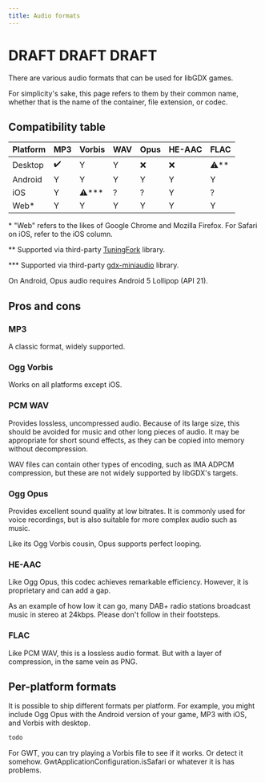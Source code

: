 ```yaml
---
title: Audio formats
---
```

# DRAFT DRAFT DRAFT

There are various audio formats that can be used for libGDX games.

For simplicity's sake, this page refers to them by their common name, whether that is the name of the container, file extension, or codec.  

## Compatibility table

| Platform | MP3 | Vorbis | WAV | Opus | HE-AAC | FLAC |
|----------|-----|--------|-----|------|--------|------|
| Desktop  | ✔️  | Y      | Y   | ❌    | ❌      | ⚠️** |
| Android  | Y   | Y      | Y   | Y    | Y      | Y    |
| iOS      | Y   | ⚠️***  | ?   | ?    | Y      | ?    |
| Web*     | Y   | Y      | Y   | Y    | Y      | Y    |

&ast; "Web" refers to the likes of Google Chrome and Mozilla Firefox. For Safari on iOS, refer to the iOS column.

&ast;&ast; Supported via third-party [TuningFork](https://github.com/Hangman/TuningFork) library.

&ast;&ast;&ast; Supported via third-party [gdx-miniaudio](https://github.com/rednblackgames/gdx-miniaudio) library.

On Android, Opus audio requires Android 5 Lollipop (API 21).

## Pros and cons

### MP3

A classic format, widely supported.

### Ogg Vorbis

Works on all platforms except iOS.

### PCM WAV

Provides lossless, uncompressed audio. Because of its large size, this should be avoided for music and other long pieces of audio. It may be appropriate for short sound effects, as they can be copied into memory without decompression.

WAV files can contain other types of encoding, such as IMA ADPCM compression, but these are not widely supported by libGDX's targets.

### Ogg Opus

Provides excellent sound quality at low bitrates. It is commonly used for voice recordings, but is also suitable for more complex audio such as music.

Like its Ogg Vorbis cousin, Opus supports perfect looping.

### HE-AAC

Like Ogg Opus, this codec achieves remarkable efficiency. However, it is proprietary and can add a gap.

As an example of how low it can go, many DAB+ radio stations broadcast music in stereo at 24kbps. Please don't follow in their footsteps.

### FLAC

Like PCM WAV, this is a lossless audio format. But with a layer of compression, in the same vein as PNG.

## Per-platform formats

It is possible to ship different formats per platform. For example, you might include Ogg Opus with the Android version of your game, MP3 with iOS, and Vorbis with desktop.

```gradle
todo
```

For GWT, you can try playing a Vorbis file to see if it works. Or detect it somehow. GwtApplicationConfiguration.isSafari or whatever it is has problems.
